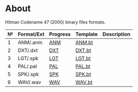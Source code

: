 # About

Hitman Codename 47 (2000) binary files formats.

| № | Format/Ext | Progress   | Template |  Description   |
| :-- | :------- | :-- | :-- | :-- |
| 1   | ANM/.anm |  [ANM](https://github.com/AlexKimov/hitman-file-formats/issues/2)    | [ANM.bt](https://github.com/AlexKimov/hitman-file-formats/blob/master/templates/ANM.bt)    |     | 
| 2   | DXT/.dxt |  [DXT]()   | [DXT.bt](https://github.com/AlexKimov/hitman-file-formats/blob/master/templates/DXT.bt)    |     | 
| 3   | LGT/.spk | [LGT](https://github.com/AlexKimov/hitman-file-formats/issues/1)   | [LGT.bt](https://github.com/AlexKimov/hitman-file-formats/blob/master/templates/LGT.bt)    |     | 
| 4   | PAL/.pal |  [PAL]()    | [PAL.bt](https://github.com/AlexKimov/hitman-file-formats/blob/master/templates/PAL.bt)    |     | 
| 5   | SPK/.spk |  [SPK]()    | [SPK.bt](https://github.com/AlexKimov/hitman-file-formats/blob/master/templates/SPK.bt)    |     | 
| 6   | WAV/.wav |  [WAV]()    | [WAV.bt](https://github.com/AlexKimov/hitman-file-formats/blob/master/templates/WAV.bt)    |     | 


